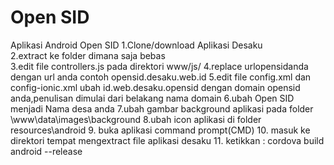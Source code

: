 # Open SID
Aplikasi Android Open SID
1.Clone/download Aplikasi Desaku <br/>
2.extract ke folder dimana saja bebas <br/>
3.edit file controllers.js pada direktori www/js/
4.replace urlopensidanda dengan url anda contoh opensid.desaku.web.id
5.edit file config.xml dan config-ionic.xml ubah id.web.desaku.opensid dengan domain opensid anda,penulisan dimulai dari belakang nama domain
6.ubah <name>Open SID</name> menjadi <name>Nama desa anda</name>
7.ubah gambar background aplikasi pada folder \www\data\images\background
8.ubah icon aplikasi di folder resources\android
9. buka aplikasi command prompt(CMD)
10. masuk ke direktori tempat mengextract file aplikasi desaku
11. ketikkan : cordova build android --release
